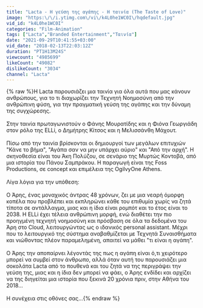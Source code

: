 ```yaml
---
title: "Lacta - Η γεύση της αγάπης - Η ταινία (The Taste of Love)"
image: "https:\/\/i.ytimg.com\/vi\/k4L0he1WC0I\/hqdefault.jpg"
vid_id: "k4L0he1WC0I"
categories: "Film-Animation"
tags: ["Lacta","Branded Entertainment","Ταινία"]
date: "2021-09-29T10:41:55+03:00"
vid_date: "2018-02-13T22:03:12Z"
duration: "PT1H13M24S"
viewcount: "4985699"
likeCount: "49082"
dislikeCount: "3034"
channel: "Lacta"
---
```

{% raw %}Η Lacta παρουσιάζει μια ταινία για όλα αυτά που μας κάνουν ανθρώπους, για το τι διαχωρίζει την Τεχνητή Νοημοσύνη από την ανθρώπινη φύση, για την πραγματική γεύση της αγάπης και την δύναμη της συγχώρεσης. <br /><br />Στην ταινία πρωταγωνιστούν ο Φάνης Μουρατίδης και η Φιόνα Γεωργιάδη στον ρόλο της ELLi, o Δημήτρης Κίτσος και η Μελισσάνθη Μάχουτ. <br /><br />Πίσω από την ταινία βρίσκονται οι δημιουργοί των μεγάλων επιτυχιών &quot;Κάνε το βήμα&quot;, &quot;Αγάπα σαν να μην υπάρχει αύριο&quot; και &quot;Από την αρχή&quot;. Η σκηνοθεσία είναι του Άκη Πολύζου, σε σενάριο της Μυρτώς Κοντοβά, από μια ιστορία του Πάνου Σαμπράκου. H παραγωγή είναι της Foss Productions, σε concept και επιμέλεια της OgilvyOne Athens.<br /><br />Λίγα λόγια για την υπόθεση:<br /><br />Ο Άρης, ένας μοναχικός άντρας 48 χρόνων, ζει με μια νεαρή όμορφη κοπέλα που προβλέπει και εκπληρώνει κάθε του επιθυμία χωρίς να ζητά τίποτα σε αντάλλαγμα, μιας και η ίδια είναι ρομπότ και το έτος είναι το 2038. Η ELLi έχει τέλεια ανθρώπινη μορφή, ενώ διαθέτει την πιο προηγμένη τεχνητή νοημοσύνη και πρόσβαση σε όλα τα δεδομένα του Άρη στο Cloud, λειτουργώντας ως ο ιδανικός personal assistant. Μέχρι που το λειτουργικό της σύστημα αναβαθμίζεται με Τεχνητά Συναισθήματα και νιώθοντας πλέον παραμελημένη, απαιτεί να μάθει &quot;τι είναι η αγάπη&quot;. <br /><br />Ο Άρης την αποπαίρνει λέγοντάς της πως η αγάπη είναι ό,τι χειρότερο μπορεί να συμβεί στον άνθρωπο, αλλά όταν αυτή του παρουσιάζει μια σοκολάτα Lacta από το πουθενά και του ζητά να της περιγράψει την γεύση της, μιας και η ίδια δεν μπορεί να φάει, ο Άρης ενδίδει και αρχίζει να της διηγείται μια ιστορία που ξεκινά 20 χρόνια πριν, στην Αθήνα του 2018... <br /><br />Η συνέχεια στις οθόνες σας...{% endraw %}
